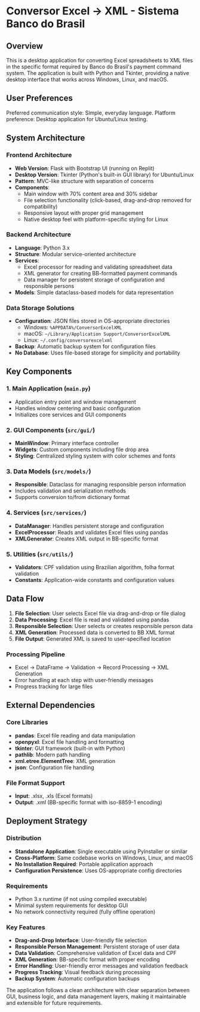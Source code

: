 # Conversor Excel → XML - Sistema Banco do Brasil

## Overview

This is a desktop application for converting Excel spreadsheets to XML files in the specific format required by Banco do Brasil's payment command system. The application is built with Python and Tkinter, providing a native desktop interface that works across Windows, Linux, and macOS.

## User Preferences

Preferred communication style: Simple, everyday language.
Platform preference: Desktop application for Ubuntu/Linux testing.

## System Architecture

### Frontend Architecture
- **Web Version**: Flask with Bootstrap UI (running on Replit)
- **Desktop Version**: Tkinter (Python's built-in GUI library) for Ubuntu/Linux
- **Pattern**: MVC-like structure with separation of concerns
- **Components**: 
  - Main window with 70% content area and 30% sidebar
  - File selection functionality (click-based, drag-and-drop removed for compatibility)
  - Responsive layout with proper grid management
  - Native desktop feel with platform-specific styling for Linux

### Backend Architecture
- **Language**: Python 3.x
- **Structure**: Modular service-oriented architecture
- **Services**: 
  - Excel processor for reading and validating spreadsheet data
  - XML generator for creating BB-formatted payment commands
  - Data manager for persistent storage of configuration and responsible persons
- **Models**: Simple dataclass-based models for data representation

### Data Storage Solutions
- **Configuration**: JSON files stored in OS-appropriate directories
  - Windows: `%APPDATA%/ConversorExcelXML`
  - macOS: `~/Library/Application Support/ConversorExcelXML`
  - Linux: `~/.config/conversorexcelxml`
- **Backup**: Automatic backup system for configuration files
- **No Database**: Uses file-based storage for simplicity and portability

## Key Components

### 1. Main Application (`main.py`)
- Application entry point and window management
- Handles window centering and basic configuration
- Initializes core services and GUI components

### 2. GUI Components (`src/gui/`)
- **MainWindow**: Primary interface controller
- **Widgets**: Custom components including file drop area
- **Styling**: Centralized styling system with color schemes and fonts

### 3. Data Models (`src/models/`)
- **Responsible**: Dataclass for managing responsible person information
- Includes validation and serialization methods
- Supports conversion to/from dictionary format

### 4. Services (`src/services/`)
- **DataManager**: Handles persistent storage and configuration
- **ExcelProcessor**: Reads and validates Excel files using pandas
- **XMLGenerator**: Creates XML output in BB-specific format

### 5. Utilities (`src/utils/`)
- **Validators**: CPF validation using Brazilian algorithm, folha format validation
- **Constants**: Application-wide constants and configuration values

## Data Flow

1. **File Selection**: User selects Excel file via drag-and-drop or file dialog
2. **Data Processing**: Excel file is read and validated using pandas
3. **Responsible Selection**: User selects or creates responsible person data
4. **XML Generation**: Processed data is converted to BB XML format
5. **File Output**: Generated XML is saved to user-specified location

### Processing Pipeline
- Excel → DataFrame → Validation → Record Processing → XML Generation
- Error handling at each step with user-friendly messages
- Progress tracking for large files

## External Dependencies

### Core Libraries
- **pandas**: Excel file reading and data manipulation
- **openpyxl**: Excel file handling and formatting
- **tkinter**: GUI framework (built-in with Python)
- **pathlib**: Modern path handling
- **xml.etree.ElementTree**: XML generation
- **json**: Configuration file handling

### File Format Support
- **Input**: .xlsx, .xls (Excel formats)
- **Output**: .xml (BB-specific format with iso-8859-1 encoding)

## Deployment Strategy

### Distribution
- **Standalone Application**: Single executable using PyInstaller or similar
- **Cross-Platform**: Same codebase works on Windows, Linux, and macOS
- **No Installation Required**: Portable application approach
- **Configuration Persistence**: Uses OS-appropriate config directories

### Requirements
- Python 3.x runtime (if not using compiled executable)
- Minimal system requirements for desktop GUI
- No network connectivity required (fully offline operation)

### Key Features
- **Drag-and-Drop Interface**: User-friendly file selection
- **Responsible Person Management**: Persistent storage of user data
- **Data Validation**: Comprehensive validation of Excel data and CPF
- **XML Generation**: BB-specific format with proper encoding
- **Error Handling**: User-friendly error messages and validation feedback
- **Progress Tracking**: Visual feedback during processing
- **Backup System**: Automatic configuration backups

The application follows a clean architecture with clear separation between GUI, business logic, and data management layers, making it maintainable and extensible for future requirements.